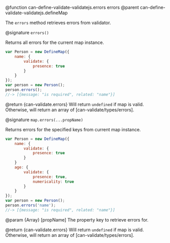 @function can-define-validate-validatejs.errors errors
@parent can-define-validate-validatejs.defineMap

The `errors` method retrieves errors from validator.

@signature `errors()`

  Returns all errors for the current map instance.

  ```js
  var Person = new DefineMap({
      name: {
          validate: {
              presence: true
          }
      }
  });
  var person = new Person();
  person.errors();
  //-> [{message: "is required", related: "name"}]
  ```

  @return {can-validate.errors} Will return `undefined` if map is valid.
  Otherwise, will return an array of [can-validate/types/errors].

@signature `map.errors(...propName)`

  Returns errors for the specified keys from current map instance.

  ```js
  var Person = new DefineMap({
      name: {
          validate: {
              presence: true
          }
      }
      age: {
          validate: {
              presence: true,
              numericality: true
          }
      }
  });
  var person = new Person();
  person.errors('name');
  //-> [{message: "is required", related: "name"}]
  ```

  @param {Array<string>} [propName] The property key to retrieve errors for.

  @return {can-validate.errors} Will return `undefined` if map is valid.
  Otherwise, will return an array of [can-validate/types/errors].
